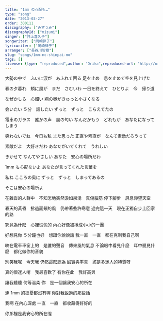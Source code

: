 ```yaml
---
title: "1mm の心配も…"
type: "song"
date: "2013-03-27"
order: 300111
discography: ["みずうみ"]
discographyId: ["mizumi"]
singer: ["井上喜久子"]
songwriter: ["岡崎律子"]
lyricwriter: ["岡崎律子"]
arranger: ["長谷川智樹"]
slug: "songs/1mm-no-shinpai-mo"
tags: []
license: {type: "reproduced",author: "Orika",reproduced-url: "http://orikamushi.myweb.hinet.net",reproduced-website: "織歌蟲"}
---
```


大勢の中で　ふいに涙が　あふれて困る 
足を止め　息を止めて空を見上げた 

春の夕暮れ　頬に風が　まだ　さむいわ 
一日を終えて　ひとりよ　今　帰り道 

なぜかしら　心細い 
胸の奥がきゅっと小さくなる 

会いたい 
５分　話したい 
ずっと　ずっと　こらえてたの 

電車のガラス　誰かの声　風の匂い 
なんだかもう　どれもが　あなたになってしまう 

笑わないでね　今日も私 
また思った 
正直や素直が　なんて素敵だろうって 

素敵だよ　大好きだわ 
あなたがいてくれて　うれしい 

きかせて 
なんてやさしい 
あなた　安心の場所だわ 

1mm も心配ないよ 
あなたが言ってくれた言葉を 

私ね 
こころの奥に 
ずっと　ずっと　しまってあるの 

そこは安心の場所よ 

在雜沓的人群中　不知怎地突然淚如泉湧　真傷腦筋
停下腳步　屏息仰望天空

春天的黃昏　拂過面頰的風　仍帶著些許寒意
過完這一天　現在正獨自步上回家的路

究竟為什麼　心裡慌慌的
內心好像被揪成小小的一團

好想見你
５分鐘也好　想跟你說說話
我一直　一直　都在克制我自己啊

映在電車車窗上的　是誰的聲音　傳來風的氣息
不論眼中看見什麼　耳中聽見什麼　都化做你的音貌

別笑我呢　今天我
仍然這麼認為
誠實與率真　該是多迷人的特質呀

真的很迷人唷　我最喜歡了
有你在此　我好高興

讓我聽聽
何等溫柔
你　是一個讓我安心的所在

連 1mm 的擔憂都沒有喔
你對我說過的那些話

我啊
在內心深處
一直　一直　都收藏得好好的

你那裡是我安心的所在喔
